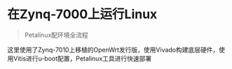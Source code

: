 # 在Zynq-7000上运行Linux

> Petalinux配环境全流程

这里使用了Zynq-7010上移植的OpenWrt发行版，使用Vivado构建底层硬件，使用Vitis进行u-boot配置，Petalinux工具进行快速部署

